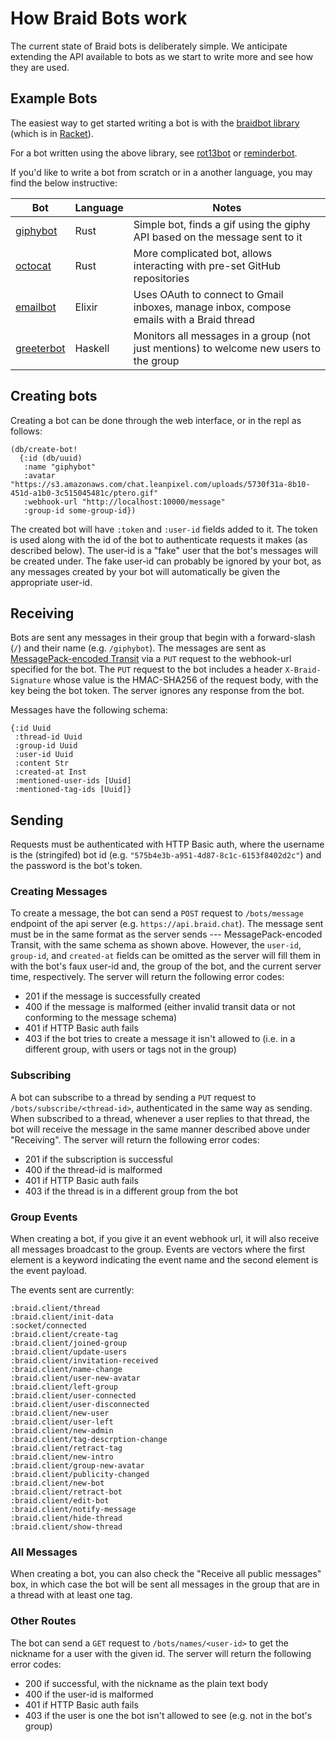# How Braid Bots work

The current state of Braid bots is deliberately simple.
We anticipate extending the API available to bots as we start to write more and see how they are used.

## Example Bots

The easiest way to get started writing a bot is with the [braidbot library](https://github.com/braidchat/braidbot) (which is in [Racket](https://racket-lang.org)).

For a bot written using the above library, see [rot13bot](https://github.com/braidchat/rot13bot) or [reminderbot](https://github.com/braidchat/reminderbot).

If you'd like to write a bot from scratch or in a another language, you may find the below instructive:

| Bot                                                   | Language | Notes                                                                                    |
|-------------------------------------------------------|----------|------------------------------------------------------------------------------------------|
| [giphybot](https://github.com/braidchat/giphybot)     | Rust     | Simple bot, finds a gif using the giphy API based on the message sent to it              |
| [octocat](https://github.com/braidchat/octocat)       | Rust     | More complicated bot, allows interacting with pre-set GitHub repositories                |
| [emailbot](https://github.com/braidchat/emailbot)     | Elixir   | Uses OAuth to connect to Gmail inboxes, manage inbox, compose emails with a Braid thread |
| [greeterbot](https://github.com/braidchat/greeterbot) | Haskell  | Monitors all messages in a group (not just mentions) to welcome new users to the group   |

## Creating bots

Creating a bot can be done through the web interface, or in the repl as follows:

    (db/create-bot!
      {:id (db/uuid)
       :name "giphybot"
       :avatar "https://s3.amazonaws.com/chat.leanpixel.com/uploads/5730f31a-8b10-451d-a1b0-3c515045481c/ptero.gif"
       :webhook-url "http://localhost:10000/message"
       :group-id some-group-id})

The created bot will have `:token` and `:user-id` fields added to it.
The token is used along with the id of the bot to authenticate requests it makes (as described below).
The user-id is a "fake" user that the bot's messages will be created under.
The fake user-id can probably be ignored by your bot, as any messages created by your bot will automatically be given the appropriate user-id.

## Receiving

Bots are sent any messages in their group that begin with a forward-slash (`/`) and their name (e.g. `/giphybot`).
The messages are sent as [MessagePack-encoded Transit][transit] via a `PUT` request to the webhook-url specified for the bot.
The `PUT` request to the bot includes a header `X-Braid-Signature` whose value is the HMAC-SHA256 of the request body, with the key being the bot token.
The server ignores any response from the bot.

Messages have the following schema:

    {:id Uuid
     :thread-id Uuid
     :group-id Uuid
     :user-id Uuid
     :content Str
     :created-at Inst
     :mentioned-user-ids [Uuid]
     :mentioned-tag-ids [Uuid]}

## Sending

Requests must be authenticated with HTTP Basic auth, where the username is the (stringifed) bot id (e.g. `"575b4e3b-a951-4d87-8c1c-6153f8402d2c"`) and the password is the bot's token.

### Creating Messages

To create a message, the bot can send a `POST` request to `/bots/message` endpoint of the api server (e.g. `https://api.braid.chat`).
The message sent must be in the same format as the server sends --- MessagePack-encoded Transit, with the same schema as shown above.
However, the `user-id`, `group-id`, and `created-at` fields can be omitted as the server will fill them in with the bot's faux user-id and, the group of the bot, and the current server time, respectively.
The server will return the following error codes:

  - 201 if the message is successfully created
  - 400 if the message is malformed (either invalid transit data or not conforming to the message schema)
  - 401 if HTTP Basic auth fails
  - 403 if the bot tries to create a message it isn't allowed to (i.e. in a different group, with users or tags not in the group)

### Subscribing

A bot can subscribe to a thread by sending a `PUT` request to `/bots/subscribe/<thread-id>`, authenticated in the same way as sending.
When subscribed to a thread, whenever a user replies to that thread, the bot will receive the message in the same manner described above under "Receiving".
The server will return the following error codes:

  - 201 if the subscription is successful
  - 400 if the thread-id is malformed
  - 401 if HTTP Basic auth fails
  - 403 if the thread is in a different group from the bot

### Group Events

When creating a bot, if you give it an event webhook url, it will also receive all messages broadcast to the group.
Events are vectors where the first element is a keyword indicating the event name and the second element is the event payload.

The events sent are currently:

```
:braid.client/thread
:braid.client/init-data
:socket/connected
:braid.client/create-tag
:braid.client/joined-group
:braid.client/update-users
:braid.client/invitation-received
:braid.client/name-change
:braid.client/user-new-avatar
:braid.client/left-group
:braid.client/user-connected
:braid.client/user-disconnected
:braid.client/new-user
:braid.client/user-left
:braid.client/new-admin
:braid.client/tag-descrption-change
:braid.client/retract-tag
:braid.client/new-intro
:braid.client/group-new-avatar
:braid.client/publicity-changed
:braid.client/new-bot
:braid.client/retract-bot
:braid.client/edit-bot
:braid.client/notify-message
:braid.client/hide-thread
:braid.client/show-thread
```

### All Messages

When creating a bot, you can also check the "Receive all public messages" box, in which case the bot will be sent all messages in the group that are in a thread with at least one tag.

### Other Routes

The bot can send a `GET` request to `/bots/names/<user-id>` to get the nickname for a user with the given id.
The server will return the following error codes:

  - 200 if successful, with the nickname as the plain text body
  - 400 if the user-id is malformed
  - 401 if HTTP Basic auth fails
  - 403 if the user is one the bot isn't allowed to see (e.g. not in the bot's group)

  [transit]: https://github.com/cognitect/transit-format
